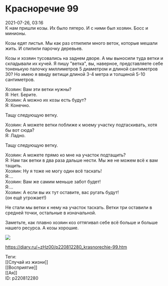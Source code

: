 Красноречие 99
===============

   
 2021-07-26, 03:16   
  К нам пришли козы. Их было пятеро. И с ними был хозяин. Босс и минионы.   
   
 Козы едят листья. Мы как раз отпилили много веток, которые мешали жить. И спилили парочку деревьев.   
   
 Козы и хозяин тусовались на заднем дворе. А мы выносили туда ветки и складывали их кучей. Я пишу "ветка", вы, наверное, представляете себе тоненькую палочку миллиметров 5 диаметром и длиной сантиметров 30? Но имею я ввиду ветищи длиной 3-4 метра и толщиной 5-10 сантиметров.   
   
 Хозяин: Вам эти ветки нужны?   
 Я: Нет. Берите.   
 Хозяин: А можно их козы есть будут?   
 Я: Конечно.   
   
 Тащу следующую ветку.   
   
 Хозяин: А можете ветки поближе к моему участку подтаскивать, хотя бы вот сюда?   
 Я: Ладно.   
   
 Тащу следующую ветку.   
   
 Хозяин: А можете прямо ко мне на участок подтащить?   
 Я: Нам так ветки в два раза дальше нести. Мы же не можем всё к вам тащить.   
 Хозяин: Ну я тоже не могу один всё таскать!   
 Я:...   
 Хозяин: Вам же самим меньше забот будет!   
 Я:...   
 Хозяин: А если вы их тут оставите, вас ругать будут!   
 (он ещё угрожает!)   
   
 Не стали мы ветки к нему на участок таскать. Ветки три оставили в средней точки, остальные в изначальной.   
   
 Заметьте, как плавно хозяин коз оттягивал себе всё больше и больше нашего ресурса. А козы хорошие.   
   
   [![](https://a.radikal.ru/a08/2107/c0/f72b7d747dc1t.jpg)](https://a.radikal.ru/a08/2107/c0/f72b7d747dc1.jpg)     
    
 <https://diary.ru/~zHz00/p220812280_krasnorechie-99.htm>   
   
 Теги:   
 [[Случай из жизни]]   
 [[Восприятие]]   
 [[Ая]]   
 ID: p220812280